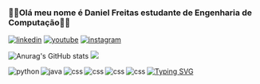 ### 👨‍💻Olá meu nome é Daniel Freitas estudante de Engenharia de Computação👨‍💻
[![linkedin](https://img.shields.io/badge/LinkedIn-0077B5?style=for-the-badge&logo=linkedin&logoColor=white)](https://www.linkedin.com/in/daniel-freitas-26a8a8267/)
[![youtube](https://img.shields.io/badge/YouTube-FF0000?style=for-the-badge&logo=youtube&logoColor=white)](https://www.youtube.com/channel/UCfBto-R6bb9n-Q_0-CUoz8g)
[![instagram](https://img.shields.io/badge/Instagram-E4405F?style=for-the-badge&logo=instagram&logoColor=white)](https://instagram.com/danielprojetosps?igshid=NzMyMjgxZWIzNw==)

![Anurag's GitHub stats](https://github-readme-stats.vercel.app/api?username=DanielFreitassc&show_icons=true&theme=radical)
![](https://github-readme-stats.vercel.app/api/top-langs/?username=DanielFreitassc&theme=radical)

 <img align="left" alt="python" src="https://img.shields.io/badge/Python-3776AB?style=for-the-badge&logo=python&logoColor=white"/>
 <img align="left" alt="java" src="https://img.shields.io/badge/Java-ED8B00?style=for-the-badge&logo=openjdk&logoColor=white"/>
 <img align="left" alt="css" src="https://img.shields.io/badge/Linux_Mint-87CF3E?style=for-the-badge&logo=linux-mint&logoColor=white"/>
 <img align="left" alt="css" src="https://img.shields.io/badge/JavaScript-323330?style=for-the-badge&logo=javascript&logoColor=F7DF1E"/>
 <img align="left" alt="css" src="https://img.shields.io/badge/PHP-777BB4?style=for-the-badge&logo=php&logoColor=white"/>
 <img align="left" alt="css" src="https://img.shields.io/badge/-SpringBoot-03d19d?style=for-the-badge&logo=SpringBoot5&logoColor=green"/> 
<a href="https://git.io/typing-svg"><img src="https://readme-typing-svg.demolab.com?font=Fira+Code&pause=1000&color=6DDCCF&background=FF52BC00&width=610&lines=Progamo,+bebo+café. Progamo,+bebo+café." alt="Typing SVG" /></a>
